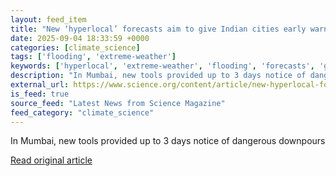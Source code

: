 ```yaml
---
layout: feed_item
title: "New ‘hyperlocal’ forecasts aim to give Indian cities early warning of monsoon floods"
date: 2025-09-04 18:33:59 +0000
categories: [climate_science]
tags: ['flooding', 'extreme-weather']
keywords: ['hyperlocal', 'extreme-weather', 'flooding', 'forecasts', 'give']
description: "In Mumbai, new tools provided up to 3 days notice of dangerous downpours"
external_url: https://www.science.org/content/article/new-hyperlocal-forecasts-aim-give-indian-cities-early-warning-monsoon-floods
is_feed: true
source_feed: "Latest News from Science Magazine"
feed_category: "climate_science"
---
```


In Mumbai, new tools provided up to 3 days notice of dangerous downpours

[Read original article](https://www.science.org/content/article/new-hyperlocal-forecasts-aim-give-indian-cities-early-warning-monsoon-floods)
